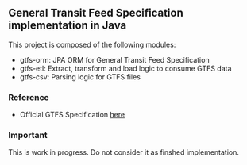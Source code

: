 ## General Transit Feed Specification implementation in Java

This project is composed of the following modules:

- gtfs-orm: JPA ORM for General Transit Feed Specification
- gtfs-etl: Extract, transform and load logic to consume GTFS data
- gtfs-csv: Parsing logic for GTFS files

### Reference
- Official GTFS Specification [here](https://developers.google.com/transit/gtfs/reference)

### Important
This is work in progress. Do not consider it as finshed implementation.
